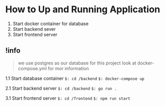# How to Up and Running Application

1. Start docker container for database
2. Start backend sever
3. Start frontend server

## !info

> we use postgres as our database for this project
> look at docker-compose.yml for mor information

1.1 Start database container
`$: cd /backend`
`$: docker-compose up`

2.1 Start backend server
`$: cd /backend`
`$: go run .`

3.1 Start frontend server
`$: cd /frontend`
`$: npm run start`
